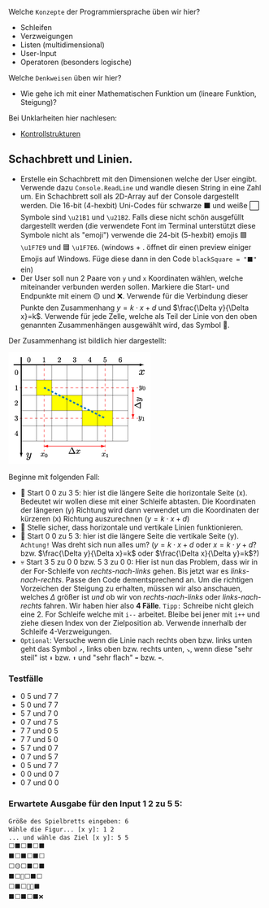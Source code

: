 Welche ``Konzepte`` der Programmiersprache üben wir hier?
* Schleifen
* Verzweigungen
* Listen (multidimensional)
* User-Input
* Operatoren (besonders logische)

Welche ``Denkweisen`` üben wir hier?
* Wie gehe ich mit einer Mathematischen Funktion um (lineare Funktion, Steigung)?

Bei Unklarheiten hier nachlesen:
* [Kontrollstrukturen](https://github.com/MrStrelow/BBRZ/blob/main/JET/modul_1_c%23_basics/L02BasicProgrammingConcepts/Skripten/L02.0Kontrollstrukturen.md)

## Schachbrett und Linien.
* Erstelle ein Schachbrett mit den Dimensionen welche der User eingibt. Verwende dazu `Console.ReadLine` und wandle diesen String in eine Zahl um. Ein Schachbrett soll als 2D-Array auf der Console dargestellt werden. Die 16-bit (4-hexbit) Uni-Codes für schwarze ⬛ und weiße ⬜ Symbole sind `\u21B1` und `\u21B2`. Falls diese nicht schön ausgefüllt dargestellt werden (die verwendete Font im Terminal unterstützt diese Symbole nicht als "emoji") verwende die 24-bit (5-hexbit) emojis 🟩 `\u1F7E9` und 🟦 `\u1F7E6`. (windows + . öffnet dir einen preview einiger Emojis auf Windows. Füge diese dann in den Code ``blackSquare = "⬛"`` ein)
* Der User soll nun 2 Paare von `y` und `x` Koordinaten wählen, welche miteinander verbunden werden sollen. Markiere die Start- und Endpunkte mit einem 🟡 und ❌. Verwende für die Verbindung dieser Punkte den Zusammenhang $y=k\cdot x+d$ und $\frac{\Delta y}{\Delta x}=k$. Verwende für jede Zelle, welche als Teil der Linie von den oben genannten Zusammenhängen ausgewählt wird, das Symbol 🔸.

Der Zusammenhang ist bildlich hier dargestellt:

![alt text](figures/steigungsdreieck.png)

Beginne mit folgenden Fall:
* 🙂 Start 0 0 zu 3 5: hier ist die längere Seite die horizontale Seite (x). Bedeutet wir wollen diese mit einer Schleife abtasten. Die Koordinaten der längeren (y) Richtung wird dann verwendet um die Koordinaten der kürzeren (x) Richtung auszurechnen ($y=k\cdot x+d$)
* 🙂 Stelle sicher, dass horizontale und vertikale Linien funktionieren.
* 🤔 Start 0 0 zu 5 3: hier ist die längere Seite die vertikale Seite (y). ``Achtung!`` Was dreht sich nun alles um? ($y=k\cdot x+d$ oder $x=k\cdot y+d$? bzw. $\frac{\Delta y}{\Delta x}=k$ oder $\frac{\Delta x}{\Delta y}=k$?)
* 💀 Start 3 5 zu 0 0 bzw. 5 3 zu 0 0: Hier ist nun das Problem, dass wir in der For-Schleife von *rechts-nach-links* gehen. Bis jetzt war es *links-nach-rechts*. Passe den Code dementsprechend an. Um die richtigen Vorzeichen der Steigung zu erhalten, müssen wir also anschauen, welches $\Delta$ größer ist *und* ob wir von *rechts-nach-links* oder *links-nach-rechts* fahren. Wir haben hier also **4 Fälle**.  `Tipp:` Schreibe nicht gleich eine 2. For Schleife welche mit `i--` arbeitet. Bleibe bei jener mit `i++` und ziehe diesen Index von der Zielposition ab. Verwende innerhalb der Schleife 4-Verzweigungen.
* ``Optional``: Versuche wenn die Linie nach rechts oben bzw. links unten geht das Symbol `↗️`, links oben bzw. rechts unten, `↘️`, wenn diese "sehr steil" ist ``⬇️`` bzw. ``⬆️`` und "sehr flach" ``➡️`` bzw. ``⬅️``. 

### Testfälle
- 0 5 und 7 7
- 5 0 und 7 7
- 5 7 und 7 0
- 0 7 und 7 5
- 7 7 und 0 5
- 7 7 und 5 0
- 5 7 und 0 7
- 0 7 und 5 7
- 0 5 und 7 7
- 0 0 und 0 7
- 0 7 und 0 0

### Erwartete Ausgabe für den Input 1 2 zu 5 5:
```Größe des Spielbretts eingeben: 6
Größe des Spielbretts eingeben: 6
Wähle die Figur... [x y]: 1 2
... und wähle das Ziel [x y]: 5 5
⬜⬛⬜⬛⬜⬛
⬛⬜⬛⬜⬛⬜
⬜🟡⬜⬛⬜⬛
⬛⬜🔸⬜⬛⬜
⬜⬛⬜🔸🔸⬛
⬛⬜⬛⬜⬛❌
```